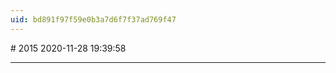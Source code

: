 ```yaml
---
uid: bd891f97f59e0b3a7d6f7f37ad769f47
---
```


﻿# 2015
2020-11-28 19:39:58
            
---




